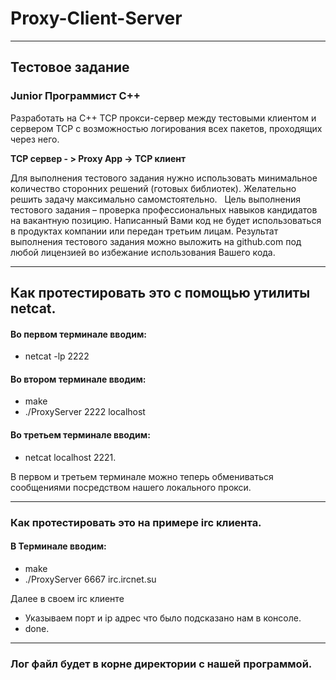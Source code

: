 # Proxy-Client-Server
___

## Тестовое задание
### Junior Программист С++

Разработать на C++ TCP прокси-сервер между тестовыми клиентом и сервером TCP с возможностью логирования всех пакетов, проходящих через него. 

__TCP сервер - > Proxy App  -> TCP клиент__

Для выполнения тестового задания нужно использовать минимальное количество сторонних решений (готовых библиотек). Желательно решить задачу максимально самомстоятельно.
 
Цель выполнения тестового задания – проверка профессиональных навыков кандидатов на вакантную позицию. Написанный Вами код не будет использоваться в продуктах компании или передан третьим лицам. Результат выполнения тестового задания можно выложить на github.com под любой лицензией во избежание использования Вашего кода.
___

## Как протестировать это с помощью утилиты netcat.

#### Во первом терминале вводим:
* netcat -lp 2222
#### Во втором терминале вводим:
* make
* ./ProxyServer 2222 localhost
#### Во третьем терминале вводим:
* netcat localhost 2221.

В первом и третьем терминале можно теперь обмениваться сообщениями посредством нашего локального прокси.

___

### Как протестировать это на примере irc клиента.

#### В Терминале вводим:
* make
* ./ProxyServer 6667 irc.ircnet.su

Далее в своем irc клиенте
* Указываем порт и ip адрес что было подсказано нам в консоле.
* done.
___

### Лог файл будет в корне директории с нашей программой.
